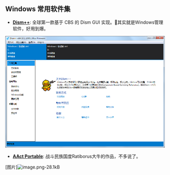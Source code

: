 ## Windows 常用软件集


- **[Dism++][1]**: 全球第一款基于 CBS 的 Dism GUI 实现。其实就是Windows管理软件，好用到爆。

![dism++](/static/img/app_screenshots/dism.jpg)

- **[AAct Portable][3]**: 战斗民族国度Ratiborus大牛的作品，不多说了。

[图片]![image.png-28.1kB][4]


  [1]: http://static.zybuluo.com/szy0syz/zul0h8envd7e14vl6j5dboss/screen.jpg
  [2]: http://www.xitongzhijia.net/uploads/allimg/170619/70-1F619112P2126.jpg
  [3]: http://forum.ru-board.com/topic.cgi?forum=2&topic=5328#1
  [4]: http://static.zybuluo.com/szy0syz/518c6j079zk03npede8zukwj/image.png
  